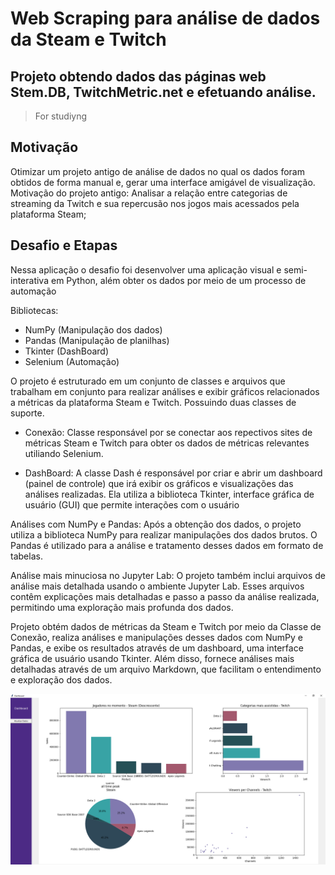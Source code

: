 # Web Scraping para análise de dados da Steam e Twitch
## Projeto obtendo dados das páginas web Stem.DB, TwitchMetric.net e efetuando análise.
> For studiyng
## Motivação
Otimizar um projeto antigo de análise de dados no qual os dados foram obtidos de forma manual e, gerar uma interface amigável de visualização. Motivação do projeto antigo: 
Analisar a relação entre categorias de streaming da Twitch e sua repercusão nos jogos mais acessados pela plataforma Steam; 

## Desafio e Etapas
Nessa aplicação o desafio foi desenvolver uma aplicação visual e semi-interativa em Python, além obter os dados por meio de um processo de automação

Bibliotecas: 
- NumPy (Manipulação dos dados)
- Pandas (Manipulação de planilhas)
- Tkinter (DashBoard)
- Selenium (Automação)

O projeto é estruturado em um conjunto de classes e arquivos que trabalham em conjunto para realizar análises e exibir gráficos relacionados a métricas da plataforma Steam e Twitch. 
Possuindo duas classes de suporte.
- Conexão:
Classe responsável por se conectar aos repectivos sites de métricas Steam e Twitch para obter os dados de métricas relevantes utiliando Selenium. 

- DashBoard:
A classe Dash é responsável por criar e abrir um dashboard (painel de controle) que irá exibir os gráficos e visualizações das análises realizadas. 
Ela utiliza a biblioteca Tkinter, interface gráfica de usuário (GUI) que permite interações com o usuário

Análises com NumPy e Pandas:
Após a obtenção dos dados, o projeto utiliza a biblioteca NumPy para realizar manipulações dos dados brutos. 
O Pandas é utilizado para a análise e tratamento desses dados em formato de tabelas.

Análise mais minuciosa no Jupyter Lab:
O projeto também inclui arquivos de análise mais detalhada usando o ambiente Jupyter Lab. 
Esses arquivos contêm explicações mais detalhadas e passo a passo da análise realizada, permitindo uma exploração mais profunda dos dados.

Projeto obtém dados de métricas da Steam e Twitch por meio da Classe de Conexão, 
realiza análises e manipulações desses dados com NumPy e Pandas, e exibe os resultados através de um dashboard, uma interface gráfica de usuário usando Tkinter. 
Além disso, fornece análises mais detalhadas através de um arquivo Markdown, 
que facilitam o entendimento e exploração dos dados.

![Alt Text](Web_Scraping_Steam-Twitch/library/prints/dash.png)
